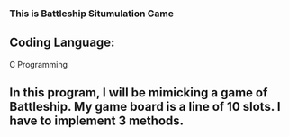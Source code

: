### This is Battleship Situmulation Game

## Coding Language:
C Programming

## In this program, I will be mimicking a game of Battleship. My game board is a line of 10 slots. I  have to implement 3 methods. 
